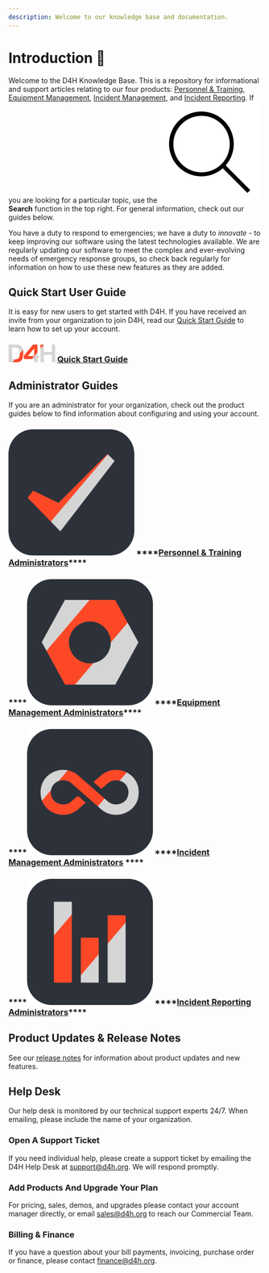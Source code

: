 ```yaml
---
description: Welcome to our knowledge base and documentation.
---
```


# Introduction 👋

Welcome to the D4H Knowledge Base. This is a repository for informational and support articles relating to our four products: [Personnel & Training](personnel-and-training/getting-started.md), [Equipment Management](equipment-management/getting-started.md), [Incident Management](incident-management/getting-started.md), and [Incident Reporting](incident-reporting/getting-started.md). If you are looking for a particular topic, use the ![](.gitbook/assets/3134345-200.png)**Search** function in the top right. For general information, check out our guides below. 

You have a duty to respond to emergencies; we have a duty to _innovate_ - to keep improving our software using the latest technologies available. We are regularly updating our software to meet the complex and ever-evolving needs of emergency response groups, so check back regularly for information on how to use these new features as they are added.

## Quick Start User Guide

It is easy for new users to get started with D4H. If you have received an invite from your organization to join D4H, read our [Quick Start Guide](user-accounts/quick-start-guide/) to learn how to set up your account.

### ![](.gitbook/assets/emaillogo.png) [Quick Start Guide](user-accounts/quick-start-guide/)

## Administrator Guides

If you are an administrator for your organization, check out the product guides below to find information about configuring and using your account. 

### ![](.gitbook/assets/pt-rounded.png) ****[**Personnel & Training Administrators**](personnel-and-training/getting-started.md)\*\*\*\*

### \*\*\*\*![](.gitbook/assets/em-rounded.png) ****[**Equipment Management Administrators**](equipment-management/getting-started.md)\*\*\*\*

### \*\*\*\*![](.gitbook/assets/im-rounded.png) ****[**Incident Management Administrators**](incident-management/getting-started.md) ****

### \*\*\*\*![](.gitbook/assets/ir-rounded.png) ****[**Incident Reporting Administrators**](incident-reporting/getting-started.md)\*\*\*\*

## Product Updates & Release Notes

See our [release notes](https://updates.d4htechnologies.com/) for information about product updates and new features.

## Help Desk

Our help desk is monitored by our technical support experts 24/7. When emailing, please include the name of your organization. 

### Open A Support Ticket

If you need individual help, please create a support ticket by emailing the D4H Help Desk at [support@d4h.org](mailto:support@d4h.org). We will respond promptly.

### Add Products And Upgrade Your Plan

For pricing, sales, demos, and upgrades please contact your account manager directly, or email [sales@d4h.org](mailto:sales@d4h.org) to reach our Commercial Team.

### Billing & Finance

If you have a question about your bill payments, invoicing, purchase order or finance, please contact [finance@d4h.org](mailto:finance@d4h.org).



